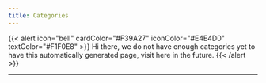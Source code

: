 ```yaml
---
title: Categories
---
```


{{< alert icon="bell" cardColor="#F39A27" iconColor="#E4E4D0" textColor="#F1F0E8" >}}
Hi there, we do not have enough categories yet to have this automatically generated page, visit here in the future.
{{< /alert >}}

---
